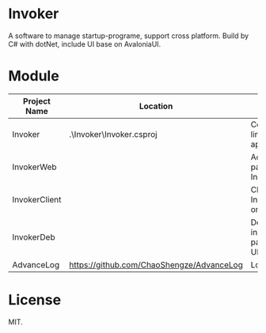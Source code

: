 # Invoker
A software to manage startup-programe, support cross platform. Build by C# with dotNet, include UI base on AvaloniaUI.



# Module

| Project Name  | Location                                  | Desc                                               |
| ------------- | ----------------------------------------- | -------------------------------------------------- |
| Invoker       | .\Invoker\Invoker.csproj                  | Core command line application.                     |
| InvokerWeb    |                                           | Admin web page for Invoker.                        |
| InvokerClient |                                           | Client for Invoker base on AvaloniaUI.             |
| InvokerDeb    |                                           | Deb format installation package for Ubuntu/Debian. |
| AdvanceLog    | https://github.com/ChaoShengze/AdvanceLog | Log lib.                                           |



# License

MIT.
